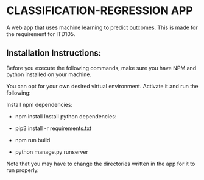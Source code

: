 
# CLASSIFICATION-REGRESSION APP

A web app that uses machine learning to predict outcomes. This is made for the requirement for ITD105.

## Installation Instructions:

Before you execute the following commands, make sure you have NPM and python installed on your machine.

You can opt for your own desired virtual environment. Activate it and run the following:

Install npm dependencies:
* npm install
Install python dependencies:
* pip3 install -r requirements.txt




* npm run build
* python manage.py runserver

Note that you may have to change the directories written in the app for it to run properly.
